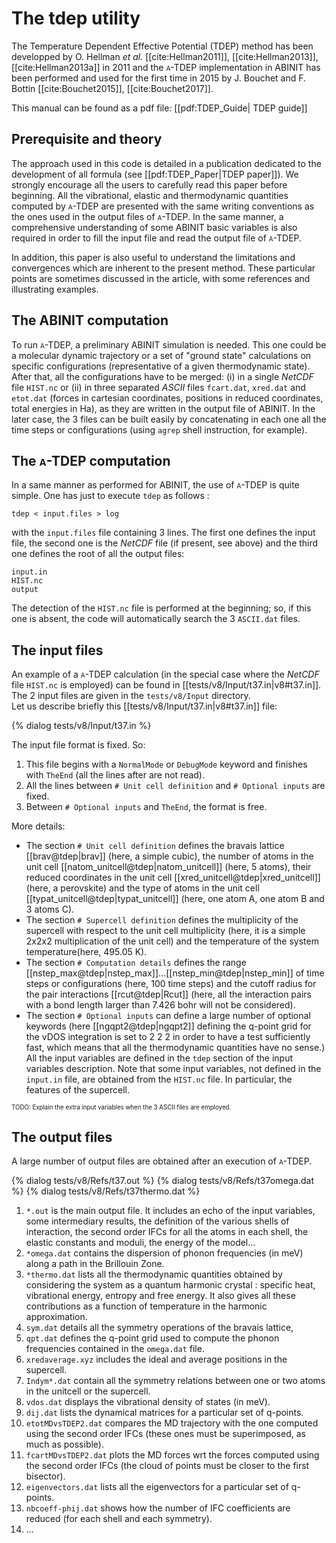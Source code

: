 # The tdep utility  

The Temperature Dependent Effective Potential (TDEP) method
has been developped by O. Hellman *et al.* [[cite:Hellman2011]],
[[cite:Hellman2013]], [[cite:Hellman2013a]] in 2011 and the
<span style="font-variant:small-caps;">a</span>-TDEP implementation
in ABINIT has been performed and used for the first time in 2015 by
J. Bouchet and F. Bottin [[cite:Bouchet2015]], [[cite:Bouchet2017]].

This manual can be found as a pdf file: [[pdf:TDEP_Guide| TDEP guide]]

## Prerequisite and theory

The approach used in this code is detailed in a publication dedicated to the development
of all formula (see [[pdf:TDEP_Paper|TDEP paper]]). We strongly encourage all the users to carefully read
this paper before beginning. All the vibrational, elastic and thermodynamic
quantities computed by <span style="font-variant:small-caps;">a</span>-TDEP are
presented with the same writing conventions as the ones used in the output files of 
<span style="font-variant:small-caps;">a</span>-TDEP. In the same manner, a
comprehensive understanding of some ABINIT basic variables is also required
in order to fill the input file and read the output file of
<span style="font-variant:small-caps;">a</span>-TDEP.

In addition, this paper is also useful to understand
the limitations and convergences which are inherent to the present method.
These particular points are sometimes discussed in the
article, with some references and illustrating examples.

## The ABINIT computation

To run <span style="font-variant:small-caps;">a</span>-TDEP, a preliminary
ABINIT simulation is needed. This one could be a molecular dynamic trajectory
or a set of "ground state" calculations on specific configurations (representative of a given thermodynamic state).
After that, all the configurations have to be merged:
(i) in a single *NetCDF* file `HIST.nc` or (ii) in three separated *ASCII* files `fcart.dat`, `xred.dat` and
`etot.dat` (forces in cartesian coordinates, positions in reduced coordinates, total energies in Ha),
as they are written in the output file of ABINIT. In the later case, the 3 files can be built easily
by concatenating in each one all the time steps or configurations (using `agrep` shell instruction, for example).

## The <span style="font-variant:small-caps;">a</span>-TDEP computation

In a same manner as performed for ABINIT, the use of <span style="font-variant:small-caps;">a</span>-TDEP
is quite simple. One has just to execute `tdep` as follows :

    tdep < input.files > log

with the `input.files` file containing 3 lines. The first one defines the input
file, the second one is the *NetCDF* file (if present, see above) and the third one
defines the root of all the output files:

    input.in
    HIST.nc
    output

The detection of the `HIST.nc` file is performed at the beginning; so, if this
one is absent, the code will automatically search the 3 `ASCII.dat` files.

## The input files

An example of a <span style="font-variant:small-caps;">a</span>-TDEP
calculation (in the special case where the *NetCDF* file `HIST.nc` is employed)
can be found in [[tests/v8/Input/t37.in|v8#t37.in]]. The 2 input files are
given in the `tests/v8/Input` directory.  
Let us describe briefly this [[tests/v8/Input/t37.in|v8#t37.in]] file:

{% dialog tests/v8/Input/t37.in %}

The input file format is fixed. So:

1. This file begins with a `NormalMode` or `DebugMode` keyword and finishes with `TheEnd` (all the lines after are not read).
2. All the lines between `# Unit cell definition` and `# Optional inputs` are fixed.
3. Between `# Optional inputs` and `TheEnd`, the format is free.

More details:

* The section `# Unit cell definition` defines the bravais lattice [[brav@tdep|brav]]
  (here, a simple cubic), the number of atoms in the unit cell [[natom_unitcell@tdep|natom_unitcell]]
  (here, 5 atoms), their reduced coordinates in the unit cell [[xred_unitcell@tdep|xred_unitcell]]
  (here, a perovskite) and the type of atoms in the unit cell [[typat_unitcell@tdep|typat_unitcell]]
  (here, one atom A, one atom B and 3 atoms C).
* The section `# Supercell definition` defines the multiplicity of the
  supercell with respect to the unit cell multiplicity (here, it is a simple
  2x2x2 multiplication of the unit cell) and the temperature of the system
  temperature(here, 495.05 K).
* The section `# Computation details` defines the range [[nstep_max@tdep|nstep_max]]...[[nstep_min@tdep|nstep_min]]
  of time steps or configurations (here, 100 time steps) and the
  cutoff radius for the pair interactions [[rcut@tdep|Rcut]] (here, all the interaction pairs
  with a bond length larger than 7.426 bohr will not be considered).
* The section `# Optional inputs` can define a large number of optional
  keywords (here [[ngqpt2@tdep|ngqpt2]] defining the q-point grid for the vDOS integration
  is set to 2 2 2 in order to have a test sufficiently fast, which means that
  all the thermodynamic quantities have no sense.)
All the input variables are defined in the `tdep` section of the input variables description.
Note that some input variables, not defined in the `input.in` file, are obtained
from the `HIST.nc` file. In particular, the features of the supercell.

<sub><sup>TODO: Explain the extra input variables when the 3 ASCII files are employed.</sup></sub>

## The output files

A large number of output files are obtained after an execution of
<span style="font-variant:small-caps;">a</span>-TDEP.

{% dialog tests/v8/Refs/t37.out %}
{% dialog tests/v8/Refs/t37omega.dat %}
{% dialog tests/v8/Refs/t37thermo.dat %}

1. `*.out` is the main output file. It includes an echo of the input variables,
   some intermediary results, the definition of the various shells of interaction,
   the second order IFCs for all the atoms in each shell, the elastic constants and moduli,
   the energy of the model...
2. `*omega.dat` contains the dispersion of phonon frequencies (in meV) along a path in the Brillouin Zone.
3. `*thermo.dat` lists all the thermodynamic quantities obtained by considering
   the system as a quantum harmonic crystal : specific heat, vibrational
   energy, entropy and free energy. It also gives all these contributions as a
   function of temperature in the harmonic approximation.
4. `sym.dat` details all the symmetry operations of the bravais lattice,
5. `qpt.dat` defines the q-point grid used to compute the phonon frequencies
   contained in the `omega.dat` file.
6. `xredaverage.xyz` includes the ideal and average positions in the supercell.
7. `Indym*.dat` contain all the symmetry relations between one or two atoms
   in the unitcell or the supercell.
8. `vdos.dat` displays the vibrational density of states (in meV).
9. `dij.dat` lists the dynamical matrices for a particular set of q-points.
10. `etotMDvsTDEP2.dat` compares the MD trajectory with the one computed
    using the second order IFCs (these ones must be superimposed, as much
    as possible).
11. `fcartMDvsTDEP2.dat` plots the MD forces wrt the forces computed using
    the second order IFCs (the cloud of points must be closer to the first bisector).
12. `eigenvectors.dat` lists all the eigenvectors for a particular set of q-points.
13. `nbcoeff-phij.dat` shows how the number of IFC coefficients are reduced (for each shell and each symmetry).
14. ...